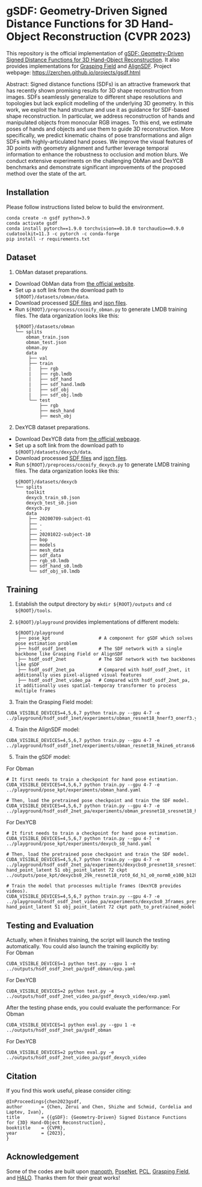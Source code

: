 # gSDF: Geometry-Driven Signed Distance Functions for 3D Hand-Object Reconstruction (CVPR 2023)

This repository is the official implementation of [gSDF: Geometry-Driven Signed Distance Functions for 3D Hand-Object Reconstruction](https://arxiv.org/abs/2304.11970). It also provides implementations for [Grasping Field](https://arxiv.org/abs/2008.04451) and [AlignSDF](https://arxiv.org/abs/2207.12909). 
Project webpage: https://zerchen.github.io/projects/gsdf.html

Abstract: Signed distance functions (SDFs) is an attractive framework that has recently shown promising results for 3D shape reconstruction from images. SDFs seamlessly generalize to different shape resolutions and topologies but lack explicit modelling of the underlying 3D geometry. In this work, we exploit the hand structure and use it as guidance for SDF-based shape reconstruction. In particular, we address reconstruction of hands and manipulated objects from monocular RGB images. To this end, we estimate poses of hands and objects and use them to guide 3D reconstruction. More specifically, we predict kinematic chains of pose transformations and align SDFs with highly-articulated hand poses. We improve the visual features of 3D points with geometry alignment and further leverage temporal information to enhance the robustness to occlusion and motion blurs. We conduct extensive experiments on the challenging ObMan and DexYCB benchmarks and demonstrate significant improvements of the proposed method over the state of the art.

## Installation
Please follow instructions listed below to build the environment.
```
conda create -n gsdf python=3.9
conda activate gsdf
conda install pytorch==1.9.0 torchvision==0.10.0 torchaudio==0.9.0 cudatoolkit=11.3 -c pytorch -c conda-forge
pip install -r requirements.txt
```
## Dataset
1. ObMan dataset preparations. 
- Download ObMan data from [the official website](https://www.di.ens.fr/willow/research/obman/data/requestaccess.php).
- Set up a soft link from the download path to `${ROOT}/datasets/obman/data`.
- Download processed [SDF files](https://drive.google.com/drive/folders/1GjFJBJlbJxeYrExtcYEdhAaeH-wLZOIF) and [json files](https://drive.google.com/drive/folders/1DBzG9J0uLzCy4A6W6Uq6Aq4JNAHiiNJQ).
- Run `${ROOT}/preprocess/cocoify_obman.py` to generate LMDB training files. The data organization looks like this: 
   ```
   ${ROOT}/datasets/obman
   └── splits
       obman_train.json
       obman_test.json
       obman.py
       data
        ├── val
        ├── train
        |   ├── rgb
        |   ├── rgb.lmdb
        |   ├── sdf_hand
        |   ├── sdf_hand.lmdb
        |   ├── sdf_obj
        |   ├── sdf_obj.lmdb
        └── test
            ├── rgb
            ├── mesh_hand
            ├── mesh_obj
   ```

2. DexYCB dataset preparations. 
- Download DexYCB data from [the official webpage](https://dex-ycb.github.io/).
- Set up a soft link from the download path to `${ROOT}/datasets/dexycb/data`.
- Download processed [SDF files](https://drive.google.com/drive/folders/15yjzjYcqyOiIbX-6uaeYOezVH4stDTCG) and [json files](https://drive.google.com/drive/folders/1qULhMx1PrnXkihrPacIFzLOT5H2FZSj7).
- Run `${ROOT}/preprocess/cocoify_dexycb.py` to generate LMDB training files. The data organization looks like this: 
   ```
   ${ROOT}/datasets/dexycb
   └── splits
       toolkit
       dexycb_train_s0.json
       dexycb_test_s0.json
       dexycb.py
       data
        ├── 20200709-subject-01
        ├── .
        ├── .
        ├── 20201022-subject-10
        ├── bop
        ├── models
        ├── mesh_data
        ├── sdf_data
        ├── rgb_s0.lmdb
        ├── sdf_hand_s0.lmdb
        └── sdf_obj_s0.lmdb
   ```

## Training
1. Establish the output directory by `mkdir ${ROOT}/outputs` and `cd ${ROOT}/tools`.
2. `${ROOT}/playground` provides implementations of different models:
   ```
   ${ROOT}/playground
    ├── pose_kpt                  # A component for gSDF which solves pose estimation problem
    ├── hsdf_osdf_1net            # The SDF network with a single backbone like Grasping Field or AlignSDF
    ├── hsdf_osdf_2net            # The SDF network with two backbones like gSDF
    ├── hsdf_osdf_2net_pa         # Compared with hsdf_osdf_2net, it additionally uses pixel-aligned visual features
    ├── hsdf_osdf_2net_video_pa   # Compared with hsdf_osdf_2net_pa, it additionally uses spatial-temporay transformer to process multiple frames
   ```

2. Train the Grasping Field model:
```
CUDA_VISIBLE_DEVICES=4,5,6,7 python train.py --gpu 4-7 -e ../playground/hsdf_osdf_1net/experiments/obman_resnet18_hnerf3_onerf3.yaml
```
4. Train the AlignSDF model:
```
CUDA_VISIBLE_DEVICES=4,5,6,7 python train.py --gpu 4-7 -e ../playground/hsdf_osdf_1net/experiments/obman_resnet18_hkine6_otrans6.yaml
```
5. Train the gSDF model:

For Obman
```
# It first needs to train a checkpoint for hand pose estimation.
CUDA_VISIBLE_DEVICES=4,5,6,7 python train.py --gpu 4-7 -e ../playground/pose_kpt/experiments/obman_hand.yaml

# Then, load the pretrained pose checkpoint and train the SDF model.
CUDA_VISIBLE_DEVICES=4,5,6,7 python train.py --gpu 4-7 -e ../playground/hsdf_osdf_2net_pa/experiments/obman_presnet18_sresnet18_hkine6_okine6.yaml
```

For DexYCB
```
# It first needs to train a checkpoint for hand pose estimation.
CUDA_VISIBLE_DEVICES=4,5,6,7 python train.py --gpu 4-7 -e ../playground/pose_kpt/experiments/dexycb_s0_hand.yaml

# Then, load the pretrained pose checkpoint and train the SDF model.
CUDA_VISIBLE_DEVICES=4,5,6,7 python train.py --gpu 4-7 -e ../playground/hsdf_osdf_2net_pa/experiments/dexycbs0_presnet18_sresnet18_hkine6_okine6.yaml hand_point_latent 51 obj_point_latent 72 ckpt ../outputs/pose_kpt/dexycbs0_29k_resnet18_rot0_6d_h1_o0_norm0_e100_b128_vw1.0_ocrw0.0_how1.0_sow0.0/model_dump/snapshot_99.pth.tar

# Train the model that processes multiple frames (DexYCB provides videos).
CUDA_VISIBLE_DEVICES=4,5,6,7 python train.py --gpu 4-7 -e ../playground/hsdf_osdf_2net_video_pa/experiments/dexycbs0_3frames_presnet18_sresnet18_hkine6_okine6.yaml hand_point_latent 51 obj_point_latent 72 ckpt path_to_pretrained_model
```

## Testing and Evaluation
Actually, when it finishes training, the script will launch the testing automatically. You could also launch the training explicitly by:\
For Obman
```
CUDA_VISIBLE_DEVICES=1 python test.py --gpu 1 -e ../outputs/hsdf_osdf_2net_pa/gsdf_obman/exp.yaml
```
For DexYCB
```
CUDA_VISIBLE_DEVICES=2 python test.py -e ../outputs/hsdf_osdf_2net_video_pa/gsdf_dexycb_video/exp.yaml
```
After the testing phase ends, you could evaluate the performance:
For Obman
```
CUDA_VISIBLE_DEVICES=1 python eval.py --gpu 1 -e ../outputs/hsdf_osdf_2net_pa/gsdf_obman
```
For DexYCB
```
CUDA_VISIBLE_DEVICES=2 python eval.py -e ../outputs/hsdf_osdf_2net_video_pa/gsdf_dexycb_video
```

## Citation
If you find this work useful, please consider citing:
```
@InProceedings{chen2023gsdf,
author       = {Chen, Zerui and Chen, Shizhe and Schmid, Cordelia and Laptev, Ivan},
title        = {{gSDF}: {Geometry-Driven} Signed Distance Functions for {3D} Hand-Object Reconstruction},
booktitle    = {CVPR},
year         = {2023},
}
```

## Acknowledgement
Some of the codes are built upon [manopth](https://github.com/hassony2/manopth), [PoseNet](https://github.com/mks0601/3DMPPE_POSENET_RELEASE), [PCL](https://github.com/yu-frank/PerspectiveCropLayers), [Grasping Field](https://github.com/korrawe/grasping_field), and [HALO](https://github.com/korrawe/halo).
Thanks them for their great works!
